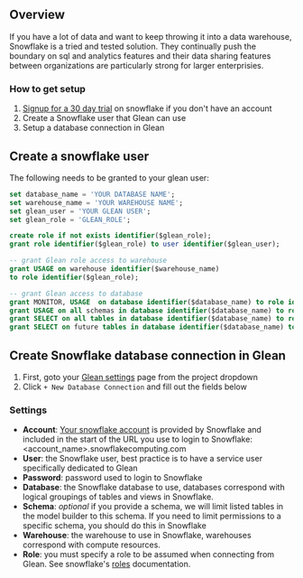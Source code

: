 ## Overview

If you have a lot of data and want to keep throwing it into a data warehouse, Snowflake is a tried and tested solution.  They continually push the boundary on sql and analytics features and their data sharing features between organizations are particularly strong for larger enterprisies.

### How to get setup

1. [Signup for a 30 day trial](https://signup.snowflake.com/) on snowflake if you don't have an account
2. Create a Snowflake user that Glean can use
3. Setup a database connection in Glean

## Create a snowflake user

The following needs to be granted to your glean user:

  ```sql
  set database_name = 'YOUR DATABASE NAME';
  set warehouse_name = 'YOUR WAREHOUSE NAME';
  set glean_user = 'YOUR GLEAN USER';
  set glean_role = 'GLEAN_ROLE';

  create role if not exists identifier($glean_role);
  grant role identifier($glean_role) to user identifier($glean_user);

  -- grant Glean role access to warehouse
  grant USAGE on warehouse identifier($warehouse_name)
  to role identifier($glean_role);

  -- grant Glean access to database
  grant MONITOR, USAGE  on database identifier($database_name) to role identifier($glean_role);
  grant USAGE on all schemas in database identifier($database_name) to role identifier($glean_role);
  grant SELECT on all tables in database identifier($database_name) to role identifier($glean_role);
  grant SELECT on future tables in database identifier($database_name) to role identifier($glean_role);
  ```

## Create Snowflake database connection in Glean

1. First, goto your [Glean settings](https://glean.io/app/p/settings#database_connections) page from the project dropdown
2. Click `+ New Database Connection` and fill out the fields below

### Settings

- **Account**: [Your snowflake account](https://docs.snowflake.com/en/user-guide/connecting.html#your-snowflake-account-name) is provided by Snowflake and included in the start of the URL you use to login to Snowflake: <account_name>.snowflakecomputing.com
- **User**: the Snowflake user, best practice is to have a service user specifically dedicated to Glean
- **Password**: password used to login to Snowflake
- **Database**: the Snowflake database to use, databases correspond with logical groupings of tables and views in Snowflake.
- **Schema**: _optional_ if you provide a schema, we will limit listed tables in the model builder to this schema.  If you need to limit permissions to a specific schema, you should do this in Snowflake
- **Warehouse**: the warehouse to use in Snowflake, warehouses correspond with compute resources.
- **Role**: you must specify a role to be assumed when connecting from Glean. See snowflake's [roles](https://docs.snowflake.com/en/user-guide/security-access-control-overview.html#roles) documentation.
